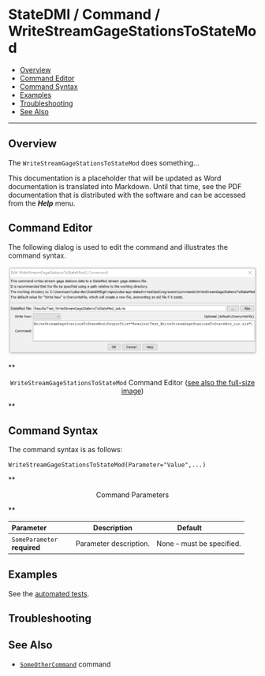 # StateDMI / Command / WriteStreamGageStationsToStateMod #

* [Overview](#overview)
* [Command Editor](#command-editor)
* [Command Syntax](#command-syntax)
* [Examples](#examples)
* [Troubleshooting](#troubleshooting)
* [See Also](#see-also)

-------------------------

## Overview ##

The `WriteStreamGageStationsToStateMod` does something...

This documentation is a placeholder that will be updated as Word documentation is translated into Markdown.
Until that time, see the PDF documentation that is distributed with the software and can be accessed
from the ***Help*** menu.

## Command Editor ##

The following dialog is used to edit the command and illustrates the command syntax.

![WriteStreamGageStationsToStateMod](WriteStreamGageStationsToStateMod.png)

**<p style="text-align: center;">
`WriteStreamGageStationsToStateMod` Command Editor (<a href="../WriteStreamGageStationsToStateMod.png">see also the full-size image</a>)
</p>**

## Command Syntax ##

The command syntax is as follows:

```text
WriteStreamGageStationsToStateMod(Parameter="Value",...)
```
**<p style="text-align: center;">
Command Parameters
</p>**

| **Parameter**&nbsp;&nbsp;&nbsp;&nbsp;&nbsp;&nbsp;&nbsp;&nbsp;&nbsp;&nbsp;&nbsp;&nbsp; | **Description** | **Default**&nbsp;&nbsp;&nbsp;&nbsp;&nbsp;&nbsp;&nbsp;&nbsp;&nbsp;&nbsp; |
| --------------|-----------------|----------------- |
|`SomeParameter`<br>**required**|Parameter description.|None – must be specified.|

## Examples ##

See the [automated tests](https://github.com/OpenWaterFoundation/cdss-app-statedmi-main/tree/master/test/regression/commands/WriteStreamGageStationsToStateMod).

## Troubleshooting ##

## See Also ##

* [`SomeOtherCommand`](../SomeOtherCommand/SomeOtherCommand) command

